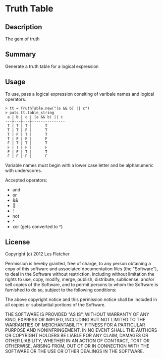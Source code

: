 # Truth Table

## Description

The gem of truth

## Summary

Generate a truth table for a logical expression

## Usage

To use, pass a logical expression consiting of varibale names and logical operators.

    > tt = TruthTable.new("(a && b) || c")
    > puts tt.table_string
     a | b | c | (a && b) || c 
	---┼---┼---┼---------------
 	 T | T | T |      T 
 	 T | T | F |      T 
 	 T | F | T |      T 
 	 T | F | F |      F 
	 F | T | T |      T 
	 F | T | F |      F 
	 F | F | T |      T 
	 F | F | F |      F 

Variable names must begin with a lower case letter and be alphanumeric with underscores.

Accepted operators:

* and
* or
* &&
* ||
* !
* not
* ^
* xor (gets converted to ^)

## License

Copyright (c) 2012 Les Fletcher

Permission is hereby granted, free of charge, to any person obtaining
a copy of this software and associated documentation files (the
"Software"), to deal in the Software without restriction, including
without limitation the rights to use, copy, modify, merge, publish,
distribute, sublicense, and/or sell copies of the Software, and to
permit persons to whom the Software is furnished to do so, subject to
the following conditions:

The above copyright notice and this permission notice shall be
included in all copies or substantial portions of the Software.

THE SOFTWARE IS PROVIDED "AS IS", WITHOUT WARRANTY OF ANY KIND,
EXPRESS OR IMPLIED, INCLUDING BUT NOT LIMITED TO THE WARRANTIES OF
MERCHANTABILITY, FITNESS FOR A PARTICULAR PURPOSE AND
NONINFRINGEMENT. IN NO EVENT SHALL THE AUTHORS OR COPYRIGHT HOLDERS BE
LIABLE FOR ANY CLAIM, DAMAGES OR OTHER LIABILITY, WHETHER IN AN ACTION
OF CONTRACT, TORT OR OTHERWISE, ARISING FROM, OUT OF OR IN CONNECTION
WITH THE SOFTWARE OR THE USE OR OTHER DEALINGS IN THE SOFTWARE.